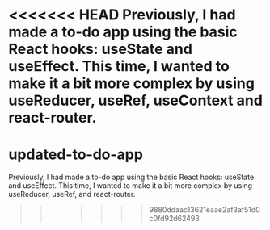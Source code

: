 <<<<<<< HEAD
Previously, I had made a to-do app using the basic React hooks: useState and useEffect. This time, I wanted to make it a bit more complex by using useReducer, useRef, useContext and react-router.
=======
# updated-to-do-app
Previously, I had made a to-do app using the basic React hooks: useState and useEffect.
This time, I wanted to make it a bit more complex by using useReducer, useRef, and react-router.
>>>>>>> 9880ddaac13621eaae2af3af51d0c0fd92d62493
